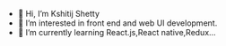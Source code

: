 - 👋 Hi, I’m Kshitij Shetty
- 👀 I’m interested in front end and web UI development.
- 🌱 I’m currently learning React.js,React native,Redux...
